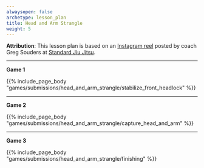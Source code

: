 ```yaml
---
alwaysopen: false
archetype: lesson_plan
title: Head and Arm Strangle
weight: 5
---
```

**Attribution**: This lesson plan is based on an [Instagram reel](https://www.instagram.com/reel/C0wXmSOL9eA) posted by coach Greg Souders at [Standard Jiu Jitsu](https://www.standardjiujitsu.com/).

---
**Game 1**

{{% include_page_body "games/submissions/head_and_arm_strangle/stabilize_front_headlock" %}}

---
**Game 2**

{{% include_page_body "games/submissions/head_and_arm_strangle/capture_head_and_arm" %}}

---
**Game 3**

{{% include_page_body "games/submissions/head_and_arm_strangle/finishing" %}}